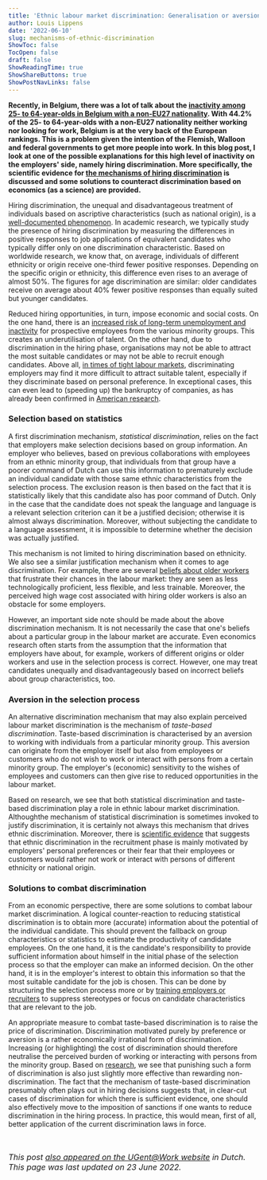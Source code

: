 ```yaml
---
title: 'Ethnic labour market discrimination: Generalisation or aversion?'
author: Louis Lippens
date: '2022-06-10'
slug: mechanisms-of-ethnic-discrimination
ShowToc: false
TocOpen: false
draft: false
ShowReadingTime: true
ShowShareButtons: true
ShowPostNavLinks: false
---
```



**Recently, in Belgium, there was a lot of talk about the [inactivity among 25- to 64-year-olds in Belgium with a non-EU27 nationality](https://bit.ly/SUGAW5-LL). With 44.2% of the 25- to 64-year-olds with a non-EU27 nationality neither working nor looking for work, Belgium is at the very back of the European rankings. This is a problem given the intention of the Flemish, Walloon and federal governments to get more people into work. In this blog post, I look at one of the possible explanations for this high level of inactivity on the employers' side, namely hiring discrimination. More specifically, the scientific evidence for [the mechanisms of hiring discrimination](https://bit.ly/mechanisms-discrimination-jems) is discussed and some solutions to counteract discrimination based on economics (as a science) are provided.**

Hiring discrimination, the unequal and disadvantageous treatment of individuals based on ascriptive characteristics (such as national origin), is a [well-documented phenomenon](https://bit.ly/state-of-hiring-discrimination-iza). In academic research, we typically study the presence of hiring discrimination by measuring the differences in positive responses to job applications of equivalent candidates who typically differ only on one discrimination characteristic. Based on worldwide research, we know that, on average, individuals of different ethnicity or origin receive one-third fewer positive responses. Depending on the specific origin or ethnicity, this difference even rises to an average of almost 50%. The figures for age discrimination are similar: older candidates receive on average about 40% fewer positive responses than equally suited but younger candidates.

Reduced hiring opportunities, in turn, impose economic and social costs. On the one hand, there is an [increased risk of long-term unemployment and inactivity](https://doi.org/10.1787/0c0cc42a-en) for prospective employees from the various minority groups. This creates an underutilisation of talent. On the other hand, due to discrimination in the hiring phase, organisations may not be able to attract the most suitable candidates or may not be able to recruit enough candidates. Above all, [in times of tight labour markets](https://doi.org/10.1177/0019793915570873), discriminating employers may find it more difficult to attract suitable talent, especially if they discriminate based on personal preference. In exceptional cases, this can even lead to (speeding up) the bankruptcy of companies, as has already been confirmed in [American research](https://doi.org/10.15195/v3.a36).

### Selection based on statistics

A first discrimination mechanism, *statistical discrimination*, relies on the fact that employers make selection decisions based on group information. An employer who believes, based on previous collaborations with employees from an ethnic minority group, that individuals from that group have a poorer command of Dutch can use this information to prematurely exclude an individual candidate with those same ethnic characteristics from the selection process. The exclusion reason is then based on the fact that it is statistically likely that this candidate also has poor command of Dutch. Only in the case that the candidate does not speak the language and language is a relevant selection criterion can it be a justified decision; otherwise it is almost always discrimination. Moreover, without subjecting the candidate to a language assessment, it is impossible to determine whether the decision was actually justified.

This mechanism is not limited to hiring discrimination based on ethnicity. We also see a similar justification mechanism when it comes to age discrimination. For example, there are several [beliefs about older workers](https://doi.org/10.1016/j.labeco.2021.102003) that frustrate their chances in the labour market: they are seen as less technologically proficient, less flexible, and less trainable. Moreover, the perceived high wage cost associated with hiring older workers is also an obstacle for some employers.

However, an important side note should be made about the above discrimination mechanism. It is not necessarily the case that one's beliefs about a particular group in the labour market are accurate. Even economics research often starts from the assumption that the information that employers have about, for example, workers of different origins or older workers and use in the selection process is correct. However, one may treat candidates unequally and disadvantageously based on incorrect beliefs about group characteristics, too.

### Aversion in the selection process

An alternative discrimination mechanism that may also explain perceived labour market discrimination is the mechanism of *taste-based discrimination*. Taste-based discrimination is characterised by an aversion to working with individuals from a particular minority group. This aversion can originate from the employer itself but also from employees or customers who do not wish to work or interact with persons from a certain minority group. The employer's (economic) sensitivity to the wishes of employees and customers can then give rise to reduced opportunities in the labour market.

Based on research, we see that both statistical discrimination and taste-based discrimination play a role in ethnic labour market discrimination. Althoughthe mechanism of statistical discrimination is sometimes invoked to justify discrimination, it is certainly not always this mechanism that drives ethnic discrimination. Moreover, there is [scientific evidence](https://bit.ly/mechanisms-discrimination-jems) that suggests that ethnic discrimination in the recruitment phase is mainly motivated by employers' personal preferences or their fear that their employees or customers would rather not work or interact with persons of different ethnicity or national origin.

### Solutions to combat discrimination

From an economic perspective, there are some solutions to combat labour market discrimination. A logical counter-reaction to reducing statistical discrimination is to obtain more (accurate) information about the potential of the individual candidate. This should prevent the fallback on group characteristics or statistics to estimate the productivity of candidate employees. On the one hand, it is the candidate's responsibility to provide sufficient information about himself in the initial phase of the selection process so that the employer can make an informed decision. On the other hand, it is in the employer's interest to obtain this information so that the most suitable candidate for the job is chosen. This can be done by structuring the selection process more or by [training employers or recruiters](https://doi.org/10.1080/1359432X.2020.1756907) to suppress stereotypes or focus on candidate characteristics that are relevant to the job.

An appropriate measure to combat taste-based discrimination is to raise the price of discrimination. Discrimination motivated purely by preference or aversion is a rather economically irrational form of discrimination. Increasing (or highlighting) the cost of discrimination should therefore neutralise the perceived burden of working or interacting with persons from the minority group. Based on [research](https://doi.org/10.1080/1369183X.2022.2050191), we see that punishing such a form of discrimination is also just slightly more effective than rewarding non-discrimination. The fact that the mechanism of taste-based discrimination presumably often plays out in hiring decisions suggests that, in clear-cut cases of discrimination for which there is sufficient evidence, one should also effectively move to the imposition of sanctions if one wants to reduce discrimination in the hiring process. In practice, this would mean, first of all, better application of the current discrimination laws in force. 

<br></br>
<font size="3"> _This post [also appeared on the UGent@Work website](https://www.ugent.be/ugentatwork/nl/blog/blog-27.htm) in Dutch. This page was last updated on 23 June 2022._ <font>
